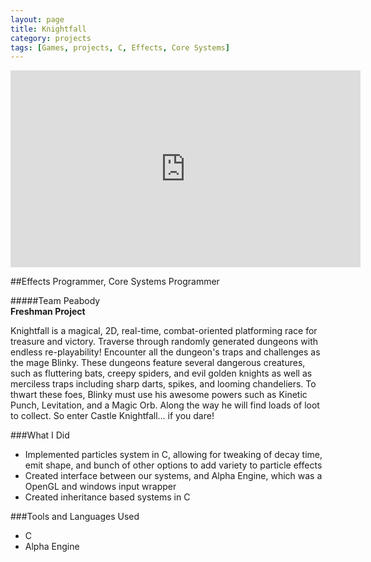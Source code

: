 ```yaml
---
layout: page
title: Knightfall
category: projects
tags: [Games, projects, C, Effects, Core Systems]
---
```


<iframe width="560" height="315" src="https://www.youtube.com/embed/yR2JfbdTnJM" frameborder="0" allowfullscreen></iframe>


##Effects Programmer, Core Systems Programmer  

#####Team Peabody  
**Freshman Project**


Knightfall is a magical, 2D, real-time, combat-oriented platforming race for treasure and victory. Traverse through randomly generated dungeons with endless re-playability! Encounter all the dungeon's traps and challenges as the mage Blinky. These dungeons feature several dangerous creatures, such as fluttering bats, creepy spiders, and evil golden knights as well as merciless traps including sharp darts, spikes, and looming chandeliers. To thwart these foes, Blinky must use his awesome powers such as Kinetic Punch, Levitation, and a Magic Orb. Along the way he will find loads of loot to collect. So enter Castle Knightfall... if you dare!

###What I Did

* Implemented particles system in C, allowing for tweaking of decay time, emit shape, and bunch of other options to add variety to particle effects
* Created interface between our systems, and Alpha Engine, which was a OpenGL and windows input wrapper
* Created inheritance based systems in C

###Tools and Languages Used

* C
* Alpha Engine